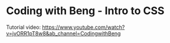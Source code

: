 # Coding with Beng - Intro to CSS

Tutorial video: https://www.youtube.com/watch?v=jvORR1pT8w8&ab_channel=CodingwithBeng
